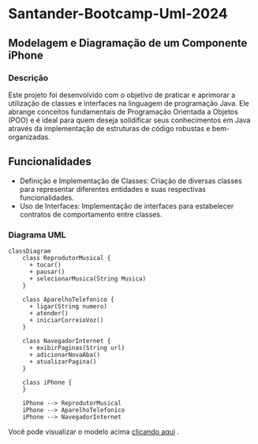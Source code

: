 # Santander-Bootcamp-Uml-2024

## Modelagem e Diagramação de um Componente iPhone

### Descrição
Este projeto foi desenvolvido com o objetivo de praticar e aprimorar a utilização de classes e interfaces na linguagem de programação Java. Ele abrange conceitos fundamentais de Programação Orientada a Objetos (POO) e é ideal para quem deseja solidificar seus conhecimentos em Java através da implementação de estruturas de código robustas e bem-organizadas.

## Funcionalidades
* Definição e Implementação de Classes: Criação de diversas classes para representar diferentes entidades e suas respectivas funcionalidades.
* Uso de Interfaces: Implementação de interfaces para estabelecer contratos de comportamento entre classes.

### Diagrama UML
```mermaid
classDiagram
    class ReprodutorMusical {
      + tocar()
      + pausar()
      + selecionarMusica(String Musica) 
    }

    class AparelhoTelefonico {
      + ligar(String numero)
      + atender()
      + iniciarCorreioVoz()
    }

    class NavegadorInternet {
      + exibirPaginas(String url)
      + adicionarNovaAba()
      + atualizarPagina()
    }

    class iPhone {
    }

    iPhone --> ReprodutorMusical
    iPhone --> AparelhoTelefonico
    iPhone --> NavegadorInternet
```

Você pode visualizar o modelo acima [clicando aqui](https://lucid.app/lucidchart/aa690aae-0dc7-4463-8654-34a70409c8f6/edit?view_items=U_Epn0PlUUul%2CBAkRWx8A9CWo%2CIAkRhA6JUv6u&invitationId=inv_594f704b-6570-473b-a8c2-a770795cebc7) .
